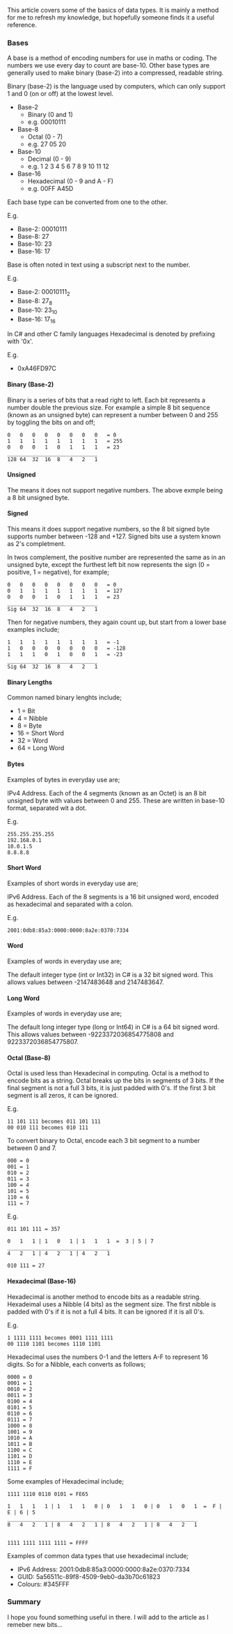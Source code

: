 This article covers some of the basics of data types. It is mainly a method for me to refresh my knowledge, but hopefully someone finds it a useful reference.

### Bases

A base is a method of encoding numbers for use in maths or coding. The numbers we use every day to count are base-10. Other base types are generally used to make binary (base-2) into a compressed, readable string.

Binary (base-2) is the language used by computers, which can only support 1 and 0 (on or off) at the lowest level.

- Base-2
  - Binary (0 and 1)
  - e.g. 00010111
- Base-8
  - Octal (0 - 7)
  - e.g. 27 05 20
- Base-10
  - Decimal (0 - 9)
  - e.g. 1 2 3 4 5 6 7 8 9 10 11 12
- Base-16
  - Hexadecimal (0 - 9 and A - F)
  - e.g. 00FF A45D

Each base type can be converted from one to the other.

E.g.

- Base-2: 00010111
- Base-8: 27
- Base-10: 23
- Base-16: 17

Base is often noted in text using a subscript next to the number.

E.g.

- Base-2: 00010111<sub>2</sub>
- Base-8: 27<sub>8</sub>
- Base-10: 23<sub>10</sub>
- Base-16: 17<sub>16</sub>

In C# and other C family languages Hexadecimal is denoted by prefixing with '0x'. 

E.g.

- 0xA46FD97C

#### Binary (Base-2)

Binary is a series of bits that a read right to left. Each bit represents a number double the previous size. For example a simple 8 bit sequence (known as an unsigned byte) can represent a number between 0 and 255 by toggling the bits on and off;

```
0   0   0   0   0   0   0   0   = 0
1   1   1   1   1   1   1   1   = 255
0   0   0   1   0   1   1   1   = 23
_____________________________
128 64  32  16  8   4   2   1
```

#### Unsigned

The means it does not support negative numbers. The above exmple being a 8 bit unsigned byte.

#### Signed

This means it does support negative numbers, so the 8 bit signed byte supports number between -128 and +127. Signed bits use a system known as 2's completment.

In twos complement, the positive number are represented the same as in an unsigned byte, except the furthest left bit now represents the sign (0 = positive, 1 = negative), for example;

```
0   0   0   0   0   0   0   0   = 0
0   1   1   1   1   1   1   1   = 127
0   0   0   1   0   1   1   1   = 23
_____________________________
Sig 64  32  16  8   4   2   1
```

Then for negative numbers, they again count up, but start from a lower base examples include;

```
1   1   1   1   1   1   1   1   = -1
1   0   0   0   0   0   0   0   = -128
1   1   1   0   1   0   0   1   = -23
_____________________________
Sig 64  32  16  8   4   2   1
```

#### Binary Lengths

Common named binary lenghts include;

- 1 = Bit
- 4 = Nibble
- 8 = Byte
- 16 = Short Word
- 32 = Word
- 64 = Long Word

#### Bytes

Examples of bytes in everyday use are;

IPv4 Address. Each of the 4 segments (known as an Octet) is an 8 bit unsigned byte with values between 0 and 255. These are written in base-10 format, separated wit a dot.

E.g.

```
255.255.255.255
192.168.0.1
10.0.1.5
8.8.8.8
```

#### Short Word

Examples of short words in everyday use are;

IPv6 Address. Each of the 8 segments is a 16 bit unsigned word, encoded as hexadecimal and separated with a colon.

E.g. 

```
2001:0db8:85a3:0000:0000:8a2e:0370:7334
```


#### Word

Examples of words in everyday use are;

The default integer type (int or Int32) in C# is a 32 bit signed word. This allows values between -2147483648 and 2147483647.

#### Long Word

Examples of words in everyday use are;

The default long integer type (long or Int64) in C# is a 64 bit signed word. This allows values between -9223372036854775808 and 9223372036854775807.


#### Octal (Base-8)

Octal is used less than Hexadecinal in computing. Octal is a method to encode bits as a string. Octal breaks up the bits in segments of 3 bits. If the final segment is not a full 3 bits, it is just padded with 0's. If the first 3 bit segment is all zeros, it can be ignored.

E.g.

```
11 101 111 becomes 011 101 111
00 010 111 becomes 010 111
```

To convert binary to Octal, encode each 3 bit segment to a number between 0 and 7. 

```
000 = 0
001 = 1
010 = 2
011 = 3
100 = 4
101 = 5
110 = 6
111 = 7
```

E.g. 

```
011 101 111 = 357

0   1   1 | 1   0   1 | 1   1   1  =  3 | 5 | 7
_________________________________
4   2   1 | 4   2   1 | 4   2   1

010 111 = 27
```

#### Hexadecimal (Base-16)

Hexadecimal is another method to encode bits as a readable string. Hexadeimal uses a Nibble (4 bits) as the segment size. The first nibble is padded with 0's if it is not a full 4 bits. It can be ignored if it is all 0's.

E.g. 

```
1 1111 1111 becomes 0001 1111 1111
00 1110 1101 becomes 1110 1101
```

Hexadecimal uses the numbers 0-1 and the letters A-F to represent 16 digits. So for a Nibble, each converts as follows;

```
0000 = 0
0001 = 1
0010 = 2
0011 = 3
0100 = 4
0101 = 5
0110 = 6
0111 = 7
1000 = 8
1001 = 9
1010 = A
1011 = B
1100 = C
1101 = D
1110 = E
1111 = F
```

Some examples of Hexadecimal include;

```
1111 1110 0110 0101 = FE65

1   1   1   1 | 1   1   1   0 | 0   1   1   0 | 0   1   0   1  =  F | E | 6 | 5
_____________________________________________________________
8   4   2   1 | 8   4   2   1 | 8   4   2   1 | 8   4   2   1 


1111 1111 1111 1111 = FFFF
```

Examples of common data types that use hexadecimal include;

- IPv6 Address: 2001:0db8:85a3:0000:0000:8a2e:0370:7334
- GUID: 5a56511c-89f8-4509-9eb0-da3b70c61823
- Colours: #345FFF

### Summary

I hope you found something useful in there. I will add to the article as I remeber new bits...




